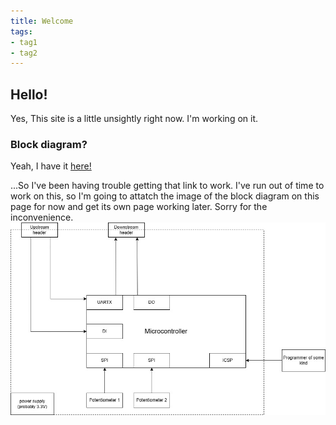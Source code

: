 ```yaml
---
title: Welcome
tags:
- tag1
- tag2
---
```


## Hello!

Yes, This site is a little unsightly right now. I'm working on it.

### Block diagram?
Yeah, I have it 
<a href="/docs/Block-diagram.md"> here! </a> 

...So I've been having trouble getting that link to work. I've run out of time to work on this, so I'm going to attatch the image of the block diagram on this page for now and get its own page working later. Sorry for the inconvenience.
![Block diagram](/docs/assets/Block_diagram_outline.jpg)